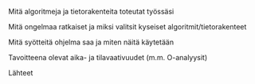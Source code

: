 Mitä algoritmeja ja tietorakenteita toteutat työssäsi

Mitä ongelmaa ratkaiset ja miksi valitsit kyseiset algoritmit/tietorakenteet

Mitä syötteitä ohjelma saa ja miten näitä käytetään

Tavoitteena olevat aika- ja tilavaativuudet (m.m. O-analyysit)

Lähteet
